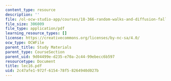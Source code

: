 ```yaml
---
content_type: resource
description: ''
file: /ol-ocw-studio-app/courses/18-366-random-walks-and-diffusion-fall-2006/2c47afe1972f615478f58264940d027b_lec16.pdf
file_size: 306009
file_type: application/pdf
learning_resource_types: []
license: https://creativecommons.org/licenses/by-nc-sa/4.0/
ocw_type: OCWFile
parent_title: Study Materials
parent_type: CourseSection
parent_uid: 9d04499e-d235-e70a-2c44-99ebecc6b597
resourcetype: Document
title: lec16.pdf
uid: 2c47afe1-972f-6154-78f5-8264940d027b
---
```

